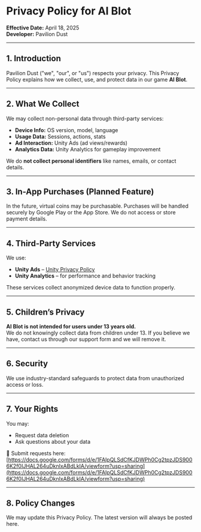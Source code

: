 # Privacy Policy for AI Blot

**Effective Date:** April 18, 2025  
**Developer:** Pavilion Dust

---

## 1. Introduction

Pavilion Dust ("we", "our", or "us") respects your privacy. This Privacy Policy explains how we collect, use, and protect data in our game **AI Blot**.

---

## 2. What We Collect

We may collect non-personal data through third-party services:

- **Device Info:** OS version, model, language
- **Usage Data:** Sessions, actions, stats
- **Ad Interaction:** Unity Ads (ad views/rewards)
- **Analytics Data:** Unity Analytics for gameplay improvement

We do **not collect personal identifiers** like names, emails, or contact details.

---

## 3. In-App Purchases (Planned Feature)

In the future, virtual coins may be purchasable. Purchases will be handled securely by Google Play or the App Store. We do not access or store payment details.

---

## 4. Third-Party Services

We use:
- **Unity Ads** – [Unity Privacy Policy](https://unity.com/legal/privacy-policy)
- **Unity Analytics** – for performance and behavior tracking

These services collect anonymized device data to function properly.

---

## 5. Children’s Privacy

**AI Blot is not intended for users under 13 years old.**  
We do not knowingly collect data from children under 13. If you believe we have, contact us through our support form and we will remove it.

---

## 6. Security

We use industry-standard safeguards to protect data from unauthorized access or loss.

---

## 7. Your Rights

You may:
- Request data deletion
- Ask questions about your data

📨 Submit requests here:  
[https://docs.google.com/forms/d/e/1FAIpQLSdCfKJDWPh0Cg2tpzJDS9006K2f0IJHAL264uDknIxABdLkIA/viewform?usp=sharing](https://docs.google.com/forms/d/e/1FAIpQLSdCfKJDWPh0Cg2tpzJDS9006K2f0IJHAL264uDknIxABdLkIA/viewform?usp=sharing)

---

## 8. Policy Changes

We may update this Privacy Policy. The latest version will always be posted here.
